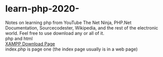 # learn-php-2020-
Notes on learning php from YouTube The Net Ninja, PHP.Net Documentation, Sourcecodester, Wikipedia, and the rest of the electronic world.
Feel free to use download any or all of it.<br>
   php and html<br>
   <a href="https://www.apachefriends.org/download.html">XAMPP Download Page</a>
   <br>
index.php is page one (the index page usually is in a web page)




















